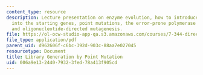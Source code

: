 ```yaml
---
content_type: resource
description: Lecture presentation on enzyme evolution, how to introduce mutations
  into the starting genes, point mutations, the error-prone polymerase chain reaction,
  and oligonucleotide-directed mutagenesis.
file: https://ol-ocw-studio-app-qa.s3.amazonaws.com/courses/7-344-directed-evolution-engineering-biocatalysts-spring-2008/006a9e13244079323fed78a413f905cd_ses2_slides.pdf
file_type: application/pdf
parent_uid: d962606f-c6bc-392d-903c-88aa7e027045
resourcetype: Document
title: Library Generation by Point Mutation
uid: 006a9e13-2440-7932-3fed-78a413f905cd
---
```

